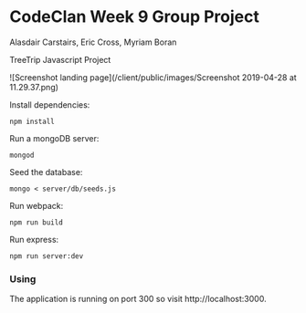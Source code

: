 # CodeClan Week 9 Group Project
Alasdair Carstairs, Eric Cross, Myriam Boran

TreeTrip Javascript Project

![Screenshot landing page](/client/public/images/Screenshot 2019-04-28 at 11.29.37.png)

Install dependencies:

```
npm install
```

Run a mongoDB server:

```
mongod
```

Seed the database:

```
mongo < server/db/seeds.js
```

Run webpack:

```
npm run build
```

Run express:

```
npm run server:dev
```

### Using

The application is running on port 300 so visit http://localhost:3000.
